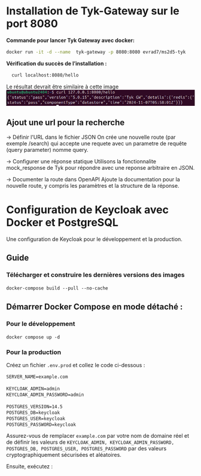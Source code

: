 # Installation de Tyk-Gateway sur le port 8080

**Commande pour lancer Tyk Gateway avec docker:**

```bash
docker run -it -d --name  tyk-gateway -p 8080:8080 evrad7/ms2d5-tyk
```

**Vérification du succès de l’installation :**

```bash
  curl localhost:8080/hello
```

Le résultat devrait être similaire à cette image
![installation tyk réussie ](installation_tyk_reussie.png)

## Ajout une url pour la recherche

-> Définir l'URL dans le fichier JSON
On crée une nouvelle route (par exemple /search) qui accepte une requete avec un parametre de requête (query parameter) nomme query.

-> Configurer une réponse statique
Utilisons la fonctionnalite mock_response de Tyk pour répondre avec une reponse arbitraire en JSON.

-> Documenter la route dans OpenAPI
Ajoute la documentation pour la nouvelle route, y compris les paramètres et la structure de la réponse.


# Configuration de Keycloak avec Docker et PostgreSQL
Une configuration de Keycloak pour le développement et la production.

## Guide

### Télécharger et construire les dernières versions des images
```docker-compose build --pull --no-cache```

## Démarrer Docker Compose en mode détaché :

### Pour le développement
```docker compose up -d```

### Pour la production
Créez un fichier `.env.prod` et collez le code ci-dessous :
```
SERVER_NAME=example.com

KEYCLOAK_ADMIN=admin
KEYCLOAK_ADMIN_PASSWORD=admin

POSTGRES_VERSION=14.5
POSTGRES_DB=keycloak
POSTGRES_USER=keycloak
POSTGRES_PASSWORD=keycloak
```
Assurez-vous de remplacer ```example.com``` par votre nom de domaine réel et de définir les valeurs de 
```KEYCLOAK_ADMIN, KEYCLOAK_ADMIN_PASSWORD, POSTGRES_DB, POSTGRES_USER, POSTGRES_PASSWORD``` par des valeurs cryptographiquement sécurisées et aléatoires.

Ensuite, exécutez :
```docker compose -f docker-compose.yml -f docker-compose.prod.yml --env-file .env.prod up -d
